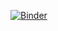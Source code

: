 [![Binder](https://mybinder.org/badge_logo.svg)](https://mybinder.org/v2/gh/monroejk93/GEOSF636_Project/main)
